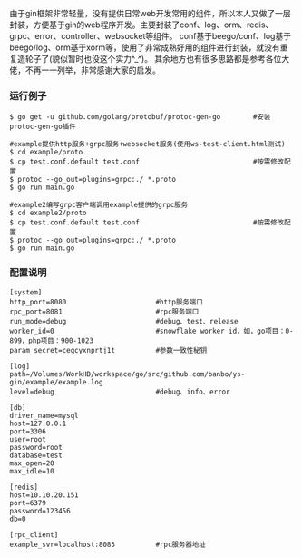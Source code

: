 由于gin框架非常轻量，没有提供日常web开发常用的组件，所以本人又做了一层封装，方便基于gin的web程序开发。主要封装了conf、log、orm、redis、grpc、error、controller、websocket等组件。
conf基于beego/conf、log基于beego/log、orm基于xorm等，使用了非常成熟好用的组件进行封装，就没有重复造轮子了(貌似暂时也没这个实力^_^)。
其余地方也有很多思路都是参考各位大佬，不再一一列举，非常感谢大家的启发。

### 运行例子
```
$ go get -u github.com/golang/protobuf/protoc-gen-go        #安装protoc-gen-go插件

#example提供http服务+grpc服务+websocket服务(使用ws-test-client.html测试)
$ cd example/proto
$ cp test.conf.default test.conf                            #按需修改配置
$ protoc --go_out=plugins=grpc:./ *.proto
$ go run main.go

#example2编写grpc客户端调用example提供的grpc服务
$ cd example2/proto
$ cp test.conf.default test.conf                            #按需修改配置
$ protoc --go_out=plugins=grpc:./ *.proto
$ go run main.go
```


### 配置说明
```
[system]
http_port=8080                      #http服务端口
rpc_port=8081                       #rpc服务端口
run_mode=debug                      #debug、test、release
worker_id=0                         #snowflake worker id，如，go项目：0-899，php项目：900-1023
param_secret=ceqcyxnprtj1t          #参数一致性秘钥

[log]
path=/Volumes/WorkHD/workspace/go/src/github.com/banbo/ys-gin/example/example.log
level=debug                         #debug、info、error

[db]
driver_name=mysql
host=127.0.0.1
port=3306
user=root
password=root
database=test
max_open=20
max_idle=10

[redis]
host=10.10.20.151
port=6379
password=123456
db=0

[rpc_client]
example_svr=localhost:8083          #rpc服务器地址
```